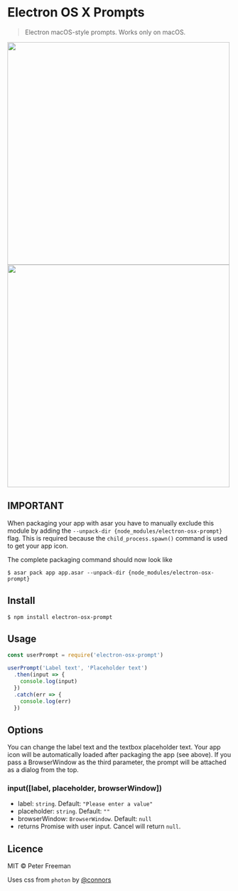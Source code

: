 # Electron OS X Prompts

> Electron macOS-style prompts. Works only on macOS.

<img src="https://i.imgur.com/rS6Dncv.png" width="500px">

<img src="https://i.imgur.com/l7rcbrE.png" width="500px">

## IMPORTANT
When packaging your app with asar you have to manually exclude this module by adding the `--unpack-dir {node_modules/electron-osx-prompt}` flag.
This is required because the `child_process.spawn()` command is used to get your app icon.

The complete packaging command should now look like
```
$ asar pack app app.asar --unpack-dir {node_modules/electron-osx-prompt}
```

## Install
```
$ npm install electron-osx-prompt
```

## Usage

```js
const userPrompt = require('electron-osx-prompt')

userPrompt('Label text', 'Placeholder text')
  .then(input => {
    console.log(input)
  })
  .catch(err => {
    console.log(err)
  })
```

## Options
You can change the label text and the textbox placeholder text.
Your app icon will be automatically loaded after packaging the app (see above).
If you pass a BrowserWindow as the third parameter, the prompt will be attached as a dialog from the top.

### input([label, placeholder, browserWindow])
- label: `string`. Default: `"Please enter a value"`
- placeholder: `string`. Default: `""`
- browserWindow: `BrowserWindow`. Default: `null`
- returns Promise with user input. Cancel will return `null`.

## Licence
MIT © Peter Freeman

Uses css from `photon` by [@connors](https://github.com/connors)
